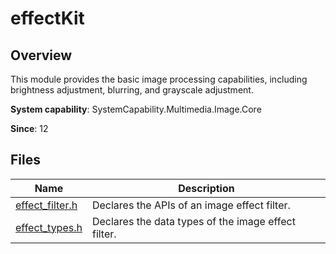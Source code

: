 # effectKit

## Overview

This module provides the basic image processing capabilities, including brightness adjustment, blurring, and grayscale adjustment.

**System capability**: SystemCapability.Multimedia.Image.Core

**Since**: 12
## Files

| Name| Description|
| -- | -- |
| [effect_filter.h](capi-effect-filter-h.md) | Declares the APIs of an image effect filter.|
| [effect_types.h](capi-effect-types-h.md) | Declares the data types of the image effect filter.|
